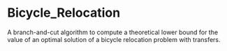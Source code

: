 # Bicycle_Relocation
A branch-and-cut algorithm to compute a theoretical lower bound for the value of an optimal solution of a bicycle relocation problem with transfers.
